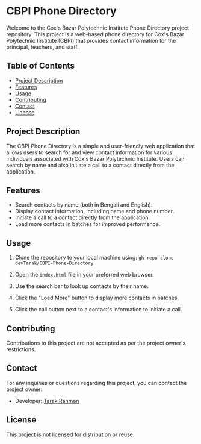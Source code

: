 # CBPI Phone Directory

Welcome to the Cox's Bazar Polytechnic Institute Phone Directory project repository. This project is a web-based phone directory for Cox's Bazar Polytechnic Institute (CBPI) that provides contact information for the principal, teachers, and staff.

## Table of Contents

- [Project Description](#project-description)
- [Features](#features)
- [Usage](#usage)
- [Contributing](#contributing)
- [Contact](#contact)
- [License](#license)

## Project Description

The CBPI Phone Directory is a simple and user-friendly web application that allows users to search for and view contact information for various individuals associated with Cox's Bazar Polytechnic Institute. Users can search by name and also initiate a call to a contact directly from the application.

## Features

- Search contacts by name (both in Bengali and English).
- Display contact information, including name and phone number.
- Initiate a call to a contact directly from the application.
- Load more contacts in batches for improved performance.

## Usage

1. Clone the repository to your local machine using: `gh repo clone devTarak/CBPI-Phone-Directory`

2. Open the `index.html` file in your preferred web browser.

3. Use the search bar to look up contacts by their name.

4. Click the "Load More" button to display more contacts in batches.

5. Click the call button next to a contact's information to initiate a call.

## Contributing

Contributions to this project are not accepted as per the project owner's restrictions.

## Contact

For any inquiries or questions regarding this project, you can contact the project owner:

- Developer: [Tarak Rahman](https://devtarak.github.io/)

## License

This project is not licensed for distribution or reuse.
